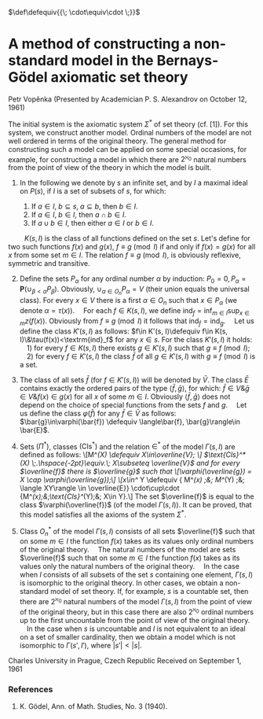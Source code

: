 $\def\defequiv{{\; \cdot\equiv\cdot \;}}$

# A method of constructing a non-standard model in the Bernays-Gödel axiomatic set theory

Petr Vopěnka
(Presented by Academician P. S. Alexandrov on October 12, 1961)

The initial system is the axiomatic system $\Sigma^*$ of set theory (cf. [1]). For this system, we construct another model. Ordinal numbers of the model are not well ordered in terms of the original theory. The general method for constructing such a model can be applied on some special occasions, for example, for constructing a model in which there are $2^{\aleph_0}$ natural numbers from the point of view of the theory in which the model is built.

1. In the following we denote by $s$ an infinite set, and by $I$ a maximal ideal on $P(s)$, if $I$ is a set of subsets of $s$, for which:

    1) If $a\in I,\; b\subseteq s,\; a\subseteq b$, then $b\in I$.
    2) If $a\in I,\; b\in I$, then $a\cap b\in I$.
    3) If $a\cup b \in I$, then either $a\in I$ or $b \in I$.

$\quad\quad K(s, I)$ is the class of all functions defined on the set $s$. Let's define for two such functions $f(x)$ and $g(x),\ f \equiv g \pmod{I}$ if and only if $f(x) = g(x)$ for all $x$ from some set $m\in I$. The relation $f \equiv g \pmod I$, is obviously reflexive, symmetric and transitive.

2. Define the sets $P_\alpha$ for any ordinal number $\alpha$ by induction: $P_0 = 0, P_\alpha = \mathbf{P}(\cup_{\beta<\alpha}P_\beta)$. Obviously, $\cup_{\alpha\in O_n} P_\alpha = V$ (their union equals the universal class). For every $x\in V$ there is a first $\alpha\in O_n$ such that $x\in P_\alpha$ (we denote $\alpha = \tau(x)$).
 For each $f\in K(s, I)$, we define $\mathrm{ind}_f = \inf_{m\in I} \sup_{x\in m} z (f (x))$. Obviously from $f \equiv g \pmod I$ it follows that $\textrm{ind}_f = \textrm{ind}_g$.
 Let us define the class $K'(s, I)$ as follows: $f\in K'(s, I)\defequiv f\in K(s, I)\&\tau(f(x))<\textrm{ind}_f$ for any $x\in s$. For the class $K'(s, I)$ it holds:
 1) for every $f\in K(s, I)$ there exists $g\in K'(s, I)$ such that
$g \equiv f \pmod I$;
 2) for every $f\in K'(s, I)$ the class $\bar{f}$ of all $g\in K'(s, I)$ with $g \equiv f \pmod I$ is a set.

3. The class of all sets $\bar{f}$ (for $f\in K'(s, I)$) will be denoted by $\bar{V}$. The class $\bar{E}$ contains exactly the ordered pairs of the type $\langle\bar{f}, \bar{g}\rangle$, for which: $\bar{f}\in V\&\bar{g}\in V\& f(x)\in g(x)$ for all $x$ of some $m\in I$. Obviously $\langle\bar{f}, \bar{g}\rangle$ does not depend on the choice of special functions from the sets $f$ and $g$.
 Let us define the class $\varphi(\bar{f})$ for any $\bar{f}\in \bar{V}$ as follows: $\bar{g}\in\varphi(\bar{f}) \defequiv \langle\bar{f}, \bar{g}\rangle\in \bar{E}$.

4. Sets $(\Pi^*)$, classes $(\text{Cls}^*)$ and the relation $\in^*$ of the model $\Gamma(s, I)$ are defined as follows:
\\[M^*(X) \defequiv X\in\overline{V}; \\]
$\text{Cls}^*(X) \;.\hspace{-2pt}\equiv.\; X\subseteq \overline{V}$ and for every $\overline{f}$ there is $\overline{g}$ such that
\\[\varphi(\overline{g}) = X \cap \varphi(\overline{g});\\]
\\[x\in^* Y \defequiv \{ M^*(x) \;\&\; M^*(Y) \;\&\; \langle XY\rangle \in \overline{E}\} \cdot\cup\cdot \{M^*(x)\;\&\;\text{Cls}^*(Y)\;\&\; X\in Y\}.\\]
The set $\overline{f}$ is equal to the class $\varphi(\overline{f})$ (of the model $\Gamma(s, I)$). It can be proved, that this model satisfies all the axioms of the system $\Sigma^*$.

5. Class $O_n^*$ of the model $\Gamma(s, I)$ consists of all sets $\overline{f}$ such that on some $m\in I$ the function $f(x)$ takes as its values only ordinal numbers of the original theory.
 The natural numbers of the model are sets $\overline{f}$ such that on some $m \in I$ the function $f(x)$ takes as its values only the natural numbers of the original theory.
 In the case when $I$ consists of all subsets of the set $s$ containing one element, $\Gamma(s, I)$ is isomorphic to the original theory. In other cases, we obtain a non-standard model of set theory. If, for example, $s$ is a countable set, then there are $2^{\aleph_0}$ natural numbers of the model $\Gamma(s, I)$ from the point of view of the original theory, but in this case there are also $2^{\aleph_0}$ ordinal numbers up to the first uncountable from the point of view of the original theory.
 In the case when $s$ is uncountable and $I$ is not equivalent to an ideal on a set of smaller cardinality, then we obtain a model which is not isomorphic to $\Gamma(s', I')$, where $|s'| < |s|$.

Charles University in Prague, Czech Republic
Received on September 1, 1961

### References
1. K. Gödel, Ann. of Math. Studies, No. 3 (1940).
